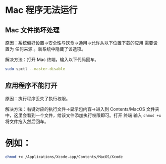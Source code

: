 # Mac 程序无法运行

## Mac 文件损坏处理

原因：系统偏好设置->安全性与饮食->通用->允许从以下位置下载的应用 需要设置为 任何来源 。新系统中隐藏了该选项。

解决方法：打开 Mac 终端，输入以下代码回车。

```bash
sudo spctl --master-disable
```

## 应用程序不能打开

原因：执行程序丢失了执行权限。

解决方法：右键对应的执行文件->显示包内容->进入到 Contents/MacOS 文件夹中，这里会看到一个文件，给该文件添加执行权限即可。打开 终端 输入
`chmod +x `将文件拖入然后回车。

# 例如：

```bash
chmod +x /Applications/Xcode.app/Contents/MacOS/Xcode
```
